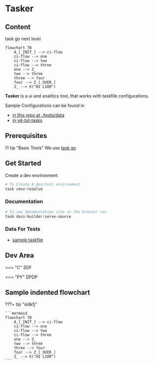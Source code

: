 # Tasker


## Content

task go next level

```mermaid
flowchart TB
    A_[_INIT_] --> ci-flow
    ci-flow --> one
    ci-flow --> two
    ci-flow --> three
    one --> Z_
    two --> three
    three --> four
    four --> Z_[_OVER_]
    Z_ --> K("HI LIOR")
```


**Tasker**  is a ui and analitics tool,
that works with taskfile configurations.

Sample Configurations can be found in

- [in this repo at ./tests/data](./tests/data)
- [in yd-tut-tasks](http://yairdar.github.io/ydu-tasfile-tut)

## Prerequisites

!!! tip "Basic Tools"
    We use [task go](http://taskfile.dev)

## Get Started

Create a dev environment

```bash
# To Create A dev/test environment
task venv-resolve

```
### Documentation

```bash
# To see documentation site in the browser run
task docs-builder:serve-source
```

### Data For Tests

- [sample taskfile](./tests/data/sample-task/Taskfile.yml)

## Dev Area

=== "C"
    SDF

=== "PY"
    DPDP

## Sample indented flowchart
???+ tip "sldkfj"

    ```mermaid
    flowchart TB
        A_[_INIT_] --> ci-flow
        ci-flow --> one
        ci-flow --> two
        ci-flow --> three
        one --> Z_
        two --> three
        three --> four
        four --> Z_[_OVER_]
        Z_ --> K("HI LIOR")
    ```
